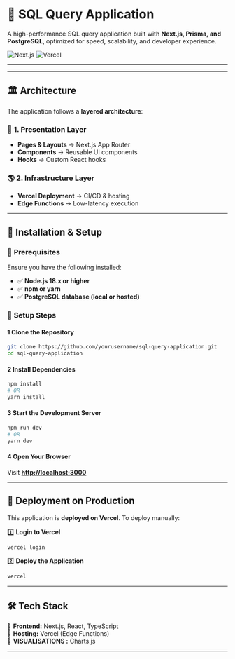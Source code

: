 
# 🚀 SQL Query Application  

A high-performance SQL query application built with **Next.js, Prisma, and PostgreSQL**, optimized for speed, scalability, and developer experience.  

![Next.js](https://img.shields.io/badge/Next.js-000?logo=next.js&logoColor=white)  ![Vercel](https://img.shields.io/badge/Deployed%20on-Vercel-black?logo=vercel)

---

  


---

## 🏛 Architecture  

The application follows a **layered architecture**:  

### 🎨 **1. Presentation Layer**  
- **Pages & Layouts** → Next.js App Router  
- **Components** → Reusable UI components  
- **Hooks** → Custom React hooks  
  

### 🌎 **2. Infrastructure Layer**  
- **Vercel Deployment** → CI/CD & hosting  
- **Edge Functions** → Low-latency execution  

---

## 📌 Installation & Setup  

### 🔹 **Prerequisites**  
Ensure you have the following installed:  
- ✅ **Node.js 18.x or higher**  
- ✅ **npm or yarn**  
- ✅ **PostgreSQL database (local or hosted)**  

### 🔹 **Setup Steps**  

#### 1️ Clone the Repository  
```bash
git clone https://github.com/yourusername/sql-query-application.git
cd sql-query-application
```

#### 2 Install Dependencies  
```bash
npm install
# OR
yarn install
```


#### 3 Start the Development Server  
```bash
npm run dev
# OR
yarn dev
```

#### 4 Open Your Browser  
Visit **[http://localhost:3000](http://localhost:3000)**  

---

## 🚀 Deployment on Production  

This application is **deployed on Vercel**. To deploy manually:  

1️⃣ **Login to Vercel**  
```bash
vercel login
```

2️⃣ **Deploy the Application**  
```bash
vercel
```

---

## 🛠 Tech Stack  

🔹 **Frontend:** Next.js, React, TypeScript    
🔹 **Hosting:** Vercel (Edge Functions)  
🔹 **VISUALISATIONS :** Charts.js 

---

